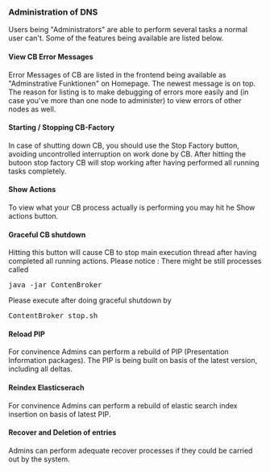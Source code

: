 ### Administration of DNS

Users being "Administrators" are able to perform several tasks a normal user can't.
Some of the features being available are listed below.

#### View CB Error Messages 

Error Messages of CB are listed in the frontend being available as "Adminstrative Funktionen" 
on Homepage. The newest message is on top. The reason for listing is to make debugging 
of errors more easily and (in case you've more than one node to administer) to view errors 
of other nodes as well. 

#### Starting / Stopping CB-Factory 

In case of shutting down CB, you should use the Stop Factory button, 
avoiding uncontrolled interruption on work done by CB. After hitting the butoon stop factory 
CB will stop working after having performed all running tasks completely. 

#### Show Actions 

To view what your CB process actually is performing you may hit he Show actions button. 

#### Graceful CB shutdown 

Hitting this button will cause CB to stop main execution thread after having completed all 
running actions. Please notice : There might be still processes called 

<pre>java -jar ContenBroker</pre>

Please execute after doing graceful shutdown by
<pre>ContentBroker_stop.sh</pre>
 
#### Reload PIP

For convinence Admins can perform a rebuild of PIP (Presentation  Information packages). 
The PIP is being built on basis of the latest version, including all deltas. 

#### Reindex Elasticserach

For convinence Admins can perform a rebuild of elastic search index insertion on basis of latest
PIP. 

#### Recover and Deletion of entries

Admins can perform adequate recover processes if they could be carried out by the system. 